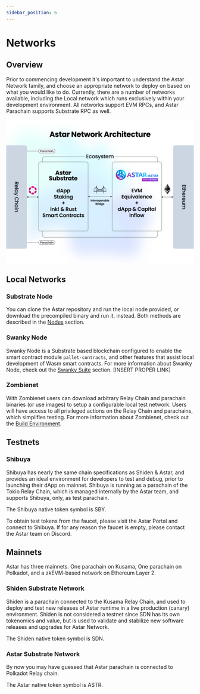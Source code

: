```yaml
---
sidebar_position: 6
---
```


# Networks
## Overview

Prior to commencing development it's important to understand the Astar Network family, and choose an appropriate network to deploy on based on what you would like to do. Currently, there are a number of networks available, including the Local network which runs exclusively within your development environment. All networks support EVM RPCs, and Astar Parachain supports Substrate RPC as well.

![Astar networks](../about/dapp-staking/img/fig4.jpg)

## Local Networks

### Substrate Node
You can clone the Astar repository and run the local node provided, or download the precompiled binary and run it, instead. Both methods are described in the [Nodes](/docs/build/build-on-layer-1/nodes/index.md) section.

### Swanky Node

Swanky Node is a Substrate based blockchain configured to enable the smart contract module `pallet-contracts`, and other features that assist local development of Wasm smart contracts.
For more information about Swanky Node, check out the [Swanky Suite](https://docs.astar.network/docs/build/build-on-layer-1/smart-contracts/wasm/swanky-suite/) section. [INSERT PROPER LINK]

### Zombienet

With Zombienet users can download arbitrary Relay Chain and parachain binaries (or use images) to setup a configurable local test network. Users will have access to all privileged actions on the Relay Chain and parachains, which simplifies testing. For more information about Zombienet, check out the [Build Environment](/docs/build/build-on-layer-1/environment/zombienet-testing.md).

## Testnets

### Shibuya 

Shibuya has nearly the same chain specifications as Shiden & Astar, and provides an ideal environment for developers to test and debug, prior to launching their dApp on mainnet.
Shibuya is running as a parachain of the Tokio Relay Chain, which is managed internally by the Astar team, and supports Shibuya, only, as test parachain.

The Shibuya native token symbol is SBY.

To obtain test tokens from the faucet, please visit the Astar Portal and connect to Shibuya. If for any reason the faucet is empty, please contact the Astar team on Discord.

## Mainnets

Astar has three mainnets. One parachain on Kusama, One parachain on Polkadot, and a zkEVM-based network on Ethereum Layer 2.

### Shiden Substrate Network

Shiden is a parachain connected to the Kusama Relay Chain, and used to deploy and test new releases of Astar runtime in a live production (canary) environment. Shiden is not considered a testnet since SDN has its own tokenomics and value, but is used to validate and stabilize new software releases and upgrades for Astar Network.

The Shiden native token symbol is SDN.

### Astar Substrate Network
By now you may have guessed that Astar parachain is connected to Polkadot Relay chain.

The Astar native token symbol is ASTR.


